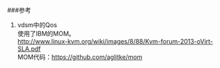 ###参考
1. vdsm中的Qos  
使用了IBM的MOM。  
http://www.linux-kvm.org/wiki/images/8/88/Kvm-forum-2013-oVirt-SLA.pdf  
MOM代码：https://github.com/aglitke/mom
